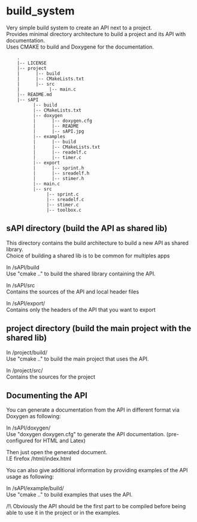 # build_system

Very simple build system to create an API next to a project.   
Provides minimal directory architecture to build a project and its API with documentation.    
Uses CMAKE to build and Doxygene for the documentation.   

```
    .
    |-- LICENSE
    |-- project
    |      |-- build
    |      |-- CMakeLists.txt
    |      |-- src
    |           |-- main.c
    |-- README.md
    |-- sAPI
          |-- build
          |-- CMakeLists.txt
          |-- doxygen
          |      |-- doxygen.cfg
          |      |-- README
          |      |-- sAPI.jpg
          |-- examples
          |      |-- build
          |      |-- CMakeLists.txt
          |      |-- readelf.c
          |      |-- timer.c
          |-- export
          |      |-- sprint.h
          |      |-- sreadelf.h
          |      |-- stimer.h
          |-- main.c
          |-- src
               |-- sprint.c
               |-- sreadelf.c
               |-- stimer.c
               |-- toolbox.c

```

## sAPI directory (build the API as shared lib)   

This directory contains the build architecture to build a new API as shared library.   
Choice of building a shared lib is to be common for multiples apps   

In /sAPI/build   
Use "cmake .." to build the shared library containing the API.  

In /sAPI/src   
Contains the sources of the API and local header files       

In /sAPI/export/   
Contains only the headers of the API that you want to export    

## project directory (build the main project with the shared lib)    

In /project/build/    
Use "cmake .." to build the main project that uses the API.   

In /project/src/    
Contains the sources for the project   

## Documenting the API

You can generate a documentation from the API in different format via Doxygen as following:    

In /sAPI/doxygen/    
Use "doxygen doxygen.cfg" to generate the API documentation. (pre-configured for HTML and Latex)    

Then just open the generated document.    
I.E firefox /html/index.html    

You can also give additional information by providing examples of the API usage as following:    

In /sAPI/example/build/   
Use "cmake .." to build examples that uses the API.    

/!\ Obviously the API should be the first part to be compiled before being able to use it in the project or in the examples.    
